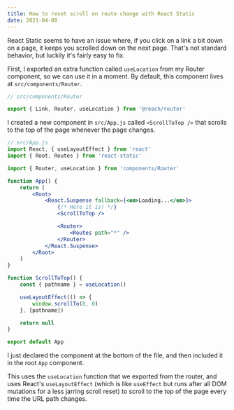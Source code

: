 ```yaml
---
title: How to reset scroll on route change with React Static
date: 2021-04-08
---
```


React Static seems to have an issue where, if you click on a link a bit down on a page, it keeps you scrolled down on the next page. That's not standard behavior, but luckily it's fairly easy to fix.

First, I exported an extra function called `useLocation` from my Router component, so we can use it in a moment. By default, this component lives at `src/components/Router`.

```jsx
// src/components/Router

export { Link, Router, useLocation } from '@reach/router'
```

I created a new component in `src/App.js` called `<ScrollToTop />` that scrolls to the top of the page whenever the page changes.

```jsx
// src/App.js
import React, { useLayoutEffect } from 'react'
import { Root, Routes } from 'react-static'

import { Router, useLocation } from 'components/Router'

function App() {
    return (
        <Root>
            <React.Suspense fallback={<em>Loading...</em>}>
				{/* Here it is! */}
                <ScrollToTop />

                <Router>
                    <Routes path="*" />
                </Router>
            </React.Suspense>
        </Root>
    )
}

function ScrollToTop() {
    const { pathname } = useLocation()

    useLayoutEffect(() => {
        window.scrollTo(0, 0)
    }, [pathname])

    return null
}

export default App
```

I just declared the component at the bottom of the file, and then included it in the root `App` component.

This uses the `useLocation` function that we exported from the router, and uses React's `useLayoutEffect` (which is like `useEffect` but runs after all DOM mutations for a less jarring scroll reset) to scroll to the top of the page every time the URL path changes.

